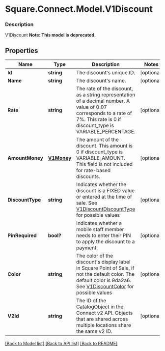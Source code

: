 # Square.Connect.Model.V1Discount

### Description

V1Discount
**Note: This model is deprecated.**

## Properties

Name | Type | Description | Notes
------------ | ------------- | ------------- | -------------
**Id** | **string** | The discount&#39;s unique ID. | [optional] 
**Name** | **string** | The discount&#39;s name. | [optional] 
**Rate** | **string** | The rate of the discount, as a string representation of a decimal number. A value of 0.07 corresponds to a rate of 7%. This rate is 0 if discount_type is VARIABLE_PERCENTAGE. | [optional] 
**AmountMoney** | [**V1Money**](V1Money.md) | The amount of the discount. This amount is 0 if discount_type is VARIABLE_AMOUNT. This field is not included for rate-based discounts. | [optional] 
**DiscountType** | **string** | Indicates whether the discount is a FIXED value or entered at the time of sale. See [V1DiscountDiscountType](#type-v1discountdiscounttype) for possible values | [optional] 
**PinRequired** | **bool?** | Indicates whether a mobile staff member needs to enter their PIN to apply the discount to a payment. | [optional] 
**Color** | **string** | The color of the discount&#39;s display label in Square Point of Sale, if not the default color. The default color is 9da2a6. See [V1DiscountColor](#type-v1discountcolor) for possible values | [optional] 
**V2Id** | **string** | The ID of the CatalogObject in the Connect v2 API. Objects that are shared across multiple locations share the same v2 ID. | [optional] 



[[Back to Model list]](../README.md#documentation-for-models) [[Back to API list]](../README.md#documentation-for-api-endpoints) [[Back to README]](../README.md)

